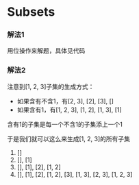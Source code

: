 # Subsets

### 解法1

用位操作来解题，具体见代码


### 解法2

注意到[1, 2, 3]子集的生成方式：

- 如果含有不含1，有[2, 3], [2], [3], []
- 如果含有1，有[1, 2, 3], [1, 2], [1, 3], [1]

含有1的子集是每一个不含1的子集添上一个1

于是我们就可以这么来生成[1, 2, 3]的所有子集

1. []
2. [], [1]
3. [], [1], [2], [1, 2]
3. [], [1], [2], [1, 2], [3], [1, 3], [2, 3], [1, 2, 3]
